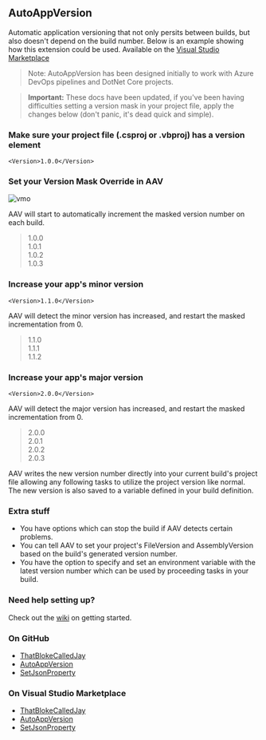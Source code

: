## AutoAppVersion

Automatic application versioning that not only persits between builds, but also doesn't depend on the build number. Below is an example showing how this extension could be used. Available on the [Visual Studio Marketplace](https://marketplace.visualstudio.com/publishers/ThatBlokeCalledJay)  
  
> Note: AutoAppVersion has been designed initially to work with Azure DevOps pipelines and DotNet Core projects.

> **Important:** These docs have been updated, if you've been having difficulties setting a version mask in your project file, apply the changes below (don't panic, it's dead quick and simple).  

### Make sure your project file (.csproj or .vbproj) has a version element  

`<Version>1.0.0</Version>`  

### Set your Version Mask Override in AAV  

![vmo](https://thatblokecalledjay.blob.core.windows.net/public-images/aav/vmo.png)
  
AAV will start to automatically increment the masked version number on each build.
  
> 1.0.0  
> 1.0.1  
> 1.0.2  
> 1.0.3  
  
### Increase your app's minor version  
  
`<Version>1.1.0</Version>`  
  
AAV will detect the minor version has increased, and restart the masked incrementation from 0.  
  
> 1.1.0  
> 1.1.1  
> 1.1.2  

### Increase your app's major version  
  
`<Version>2.0.0</Version>`  
  
AAV will detect the major version has increased, and restart the masked incrementation from 0.  

> 2.0.0  
> 2.0.1  
> 2.0.2  
> 2.0.3  
  
AAV writes the new version number directly into your current build's project file allowing any following tasks to utilize the project version like normal. The new version is also saved to a variable defined in your build definition.  
  
### Extra stuff

- You have options which can stop the build if AAV detects certain problems.  
- You can tell AAV to set your project's FileVersion and AssemblyVersion based on the build's generated version number.  
- You have the option to specify and set an environment variable with the latest version number which can be used by proceeding tasks in your build.
  
### Need help setting up?

Check out the [wiki](https://github.com/ThatBlokeCalledJay/auto-app-version/wiki/Getting-Started) on getting started.  

### On GitHub

- [ThatBlokeCalledJay](https://github.com/ThatBlokeCalledJay)
- [AutoAppVersion](https://github.com/ThatBlokeCalledJay/auto-app-version)  
- [SetJsonProperty](https://github.com/ThatBlokeCalledJay/set-json-property)  
  
### On Visual Studio Marketplace

- [ThatBlokeCalledJay](https://marketplace.visualstudio.com/publishers/ThatBlokeCalledJay)
- [AutoAppVersion](https://marketplace.visualstudio.com/items?itemName=ThatBlokeCalledJay.thatblokecalledjay-autoappversion)  
- [SetJsonProperty](https://marketplace.visualstudio.com/items?itemName=ThatBlokeCalledJay.thatblokecalledjay-setjsonproperty)  
